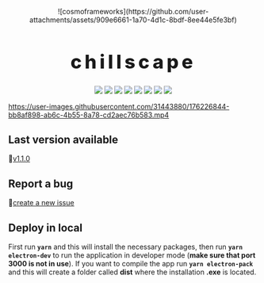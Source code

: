 <p align="center">
    ![cosmoframeworks](https://github.com/user-attachments/assets/909e6661-1a70-4d1c-8bdf-8ee44e5fe3bf)  
</p>


<h1 align="center" style="font-size: 38px; font-weight: 800; letter-spacing: 6px">
    chillscape
</h1>

<p align="center">
    <img src="https://img.shields.io/github/stars/cosmo-frameworks/chillscape?style=social">
    <img src="https://img.shields.io/github/downloads/cosmo-frameworks/chillscape/total">
    <img src="https://img.shields.io/github/package-json/v/cosmo-frameworks/chillscapey">  
    <img src="https://img.shields.io/github/contributors/cosmo-frameworks/chillscape">  
    <img src="https://img.shields.io/github/repo-size/cosmo-frameworks/chillscape">
    <img src="https://img.shields.io/github/issues/cosmo-frameworks/chillscape">
    <img src="https://img.shields.io/github/issues-closed/cosmo-frameworks/chillscape">
    <img src="https://img.shields.io/github/commit-activity/m/cosmo-frameworks/chillscape">
</p>

https://user-images.githubusercontent.com/31443880/176226844-bb8af898-ab6c-4b55-8a78-cd2aec76b583.mp4

## Last version available

🚀[v1.1.0](https://github.com/cosmo-frameworks/chillscape/releases/download/v1.1.0/chill-a-day.exe)

## Report a bug
🐛[create a new issue](https://github.com/cosmo-frameworks/chillscape/issues/new)

## Deploy in local

First run **``yarn``** and this will install the necessary packages, then run **``yarn electron-dev``** to run the application in developer mode (**make sure that port 3000 is not in use**). If you want to compile the app run **``yarn electron-pack``** and this will create a folder called **dist** where the installation **.exe** is located.

